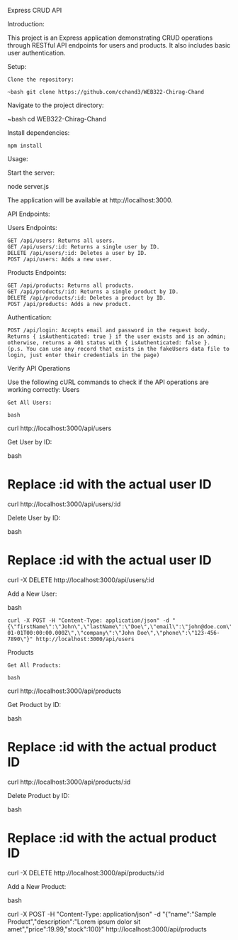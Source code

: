 Express CRUD API

Introduction:

This project is an Express application demonstrating CRUD operations through RESTful API endpoints for users and products. It also includes basic user authentication.

Setup:

    Clone the repository:

    ~bash git clone https://github.com/cchand3/WEB322-Chirag-Chand

Navigate to the project directory:

~bash cd WEB322-Chirag-Chand

Install dependencies:

    npm install

Usage:

Start the server:

node server.js 

The application will be available at http://localhost:3000.

API Endpoints:

Users Endpoints:

    GET /api/users: Returns all users.
    GET /api/users/:id: Returns a single user by ID.
    DELETE /api/users/:id: Deletes a user by ID.
    POST /api/users: Adds a new user.

Products Endpoints:

    GET /api/products: Returns all products.
    GET /api/products/:id: Returns a single product by ID.
    DELETE /api/products/:id: Deletes a product by ID.
    POST /api/products: Adds a new product.

Authentication:

    POST /api/login: Accepts email and password in the request body. Returns { isAuthenticated: true } if the user exists and is an admin; otherwise, returns a 401 status with { isAuthenticated: false }.
    (p.s. You can use any record that exists in the fakeUsers data file to login, just enter their credentials in the page)

Verify API Operations

Use the following cURL commands to check if the API operations are working correctly:
Users

    Get All Users:

    bash

curl http://localhost:3000/api/users

Get User by ID:

bash

# Replace :id with the actual user ID
curl http://localhost:3000/api/users/:id

Delete User by ID:

bash

# Replace :id with the actual user ID
curl -X DELETE http://localhost:3000/api/users/:id

Add a New User:

bash

    curl -X POST -H "Content-Type: application/json" -d "{\"firstName\":\"John\",\"lastName\":\"Doe\",\"email\":\"john@doe.com\",\"password\":\"johndoe\",\"dob\":\"1990-01-01T00:00:00.000Z\",\"company\":\"John Doe\",\"phone\":\"123-456-7890\"}" http://localhost:3000/api/users

Products

    Get All Products:

    bash

curl http://localhost:3000/api/products

Get Product by ID:

bash

# Replace :id with the actual product ID
curl http://localhost:3000/api/products/:id

Delete Product by ID:

bash

# Replace :id with the actual product ID
curl -X DELETE http://localhost:3000/api/products/:id

Add a New Product:

bash

curl -X POST -H "Content-Type: application/json" -d "{\"name\":\"Sample Product\",\"description\":\"Lorem ipsum dolor sit amet\",\"price\":19.99,\"stock\":100}" http://localhost:3000/api/products    
